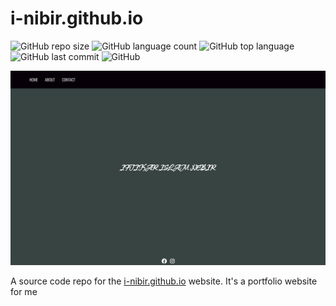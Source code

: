# i-nibir.github.io

![GitHub repo size](https://img.shields.io/github/repo-size/abir-tx/i-nibir.github.io?style=for-the-badge)
![GitHub language count](https://img.shields.io/github/languages/count/abir-tx/i-nibir.github.io?style=for-the-badge)
![GitHub top language](https://img.shields.io/github/languages/top/abir-tx/i-nibir.github.io?style=for-the-badge)
![GitHub last commit](https://img.shields.io/github/last-commit/abir-tx/i-nibir.github.io?style=for-the-badge)
![GitHub](https://img.shields.io/github/license/abir-tx/i-nibir.github.io?style=for-the-badge)

<!-- Website home page screenshot  -->

![i-nibir.github.io](resources/images/website_home.jpeg)

A source code repo for the [i-nibir.github.io](https://i-nibir.github.io/) website. It's a portfolio website for me

